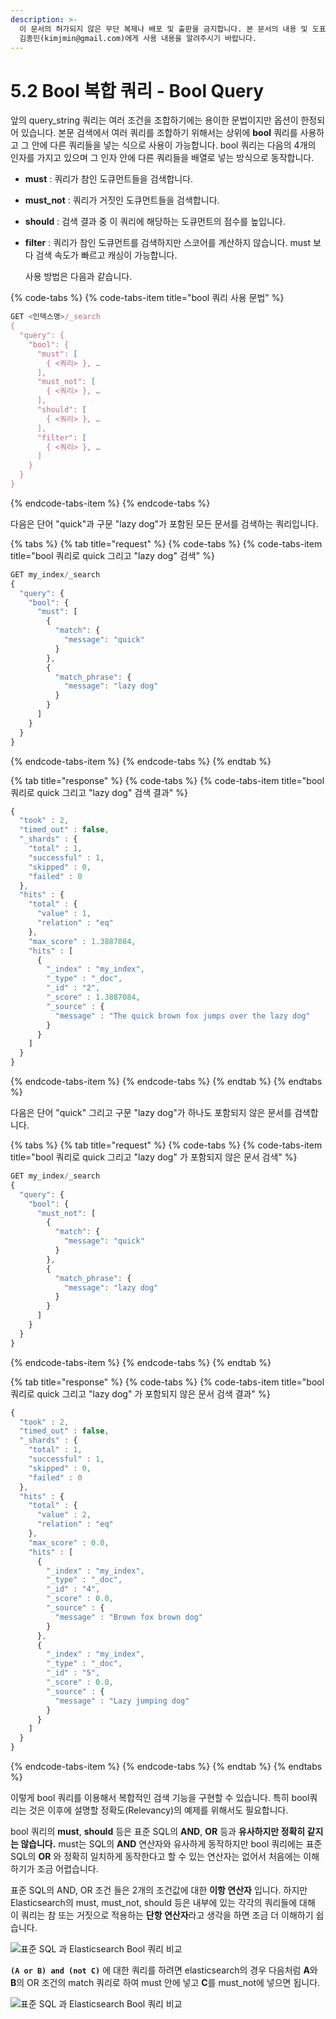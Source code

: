 ```yaml
---
description: >-
  이 문서의 허가되지 않은 무단 복제나 배포 및 출판을 금지합니다. 본 문서의 내용 및 도표 등을 인용하고자 하는 경우 출처를 명시하고
  김종민(kimjmin@gmail.com)에게 사용 내용을 알려주시기 바랍니다.
---
```


# 5.2 Bool 복합 쿼리 - Bool Query

  앞의 query\_string 쿼리는 여러 조건을 조합하기에는 용이한 문법이지만 옵션이 한정되어 있습니다. 본문 검색에서 여러 쿼리를 조합하기 위해서는 상위에 **bool** 쿼리를 사용하고 그 안에 다른 쿼리들을 넣는 식으로 사용이 가능합니다. bool 쿼리는 다음의 4개의 인자를 가지고 있으며 그 인자 안에 다른 쿼리들을 배열로 넣는 방식으로 동작합니다.

* **must** : 쿼리가 참인 도큐먼트들을 검색합니다. 
* **must\_not** : 쿼리가 거짓인 도큐먼트들을 검색합니다. 
* **should** : 검색 결과 중 이 쿼리에 해당하는 도큐먼트의 점수를 높입니다. 
* **filter** : 쿼리가 참인 도큐먼트를 검색하지만 스코어를 계산하지 않습니다. must 보다 검색 속도가 빠르고 캐싱이 가능합니다.

  사용 방법은 다음과 같습니다.

{% code-tabs %}
{% code-tabs-item title="bool 쿼리 사용 문법" %}
```javascript
GET <인덱스명>/_search
{
  "query": {
    "bool": {
      "must": [
        { <쿼리> }, …
      ],
      "must_not": [
        { <쿼리> }, …
      ],
      "should": [
        { <쿼리> }, …
      ],
      "filter": [
        { <쿼리> }, …
      ]
    }
  }
}
```
{% endcode-tabs-item %}
{% endcode-tabs %}

다음은 단어 "quick"과 구문 "lazy dog"가 포함된 모든 문서를 검색하는 쿼리입니다.

{% tabs %}
{% tab title="request" %}
{% code-tabs %}
{% code-tabs-item title="bool 쿼리로 quick 그리고 \"lazy dog\" 검색" %}
```javascript
GET my_index/_search
{
  "query": {
    "bool": {
      "must": [
        {
          "match": {
            "message": "quick"
          }
        },
        {
          "match_phrase": {
            "message": "lazy dog"
          }
        }
      ]
    }
  }
}
```
{% endcode-tabs-item %}
{% endcode-tabs %}
{% endtab %}

{% tab title="response" %}
{% code-tabs %}
{% code-tabs-item title="bool 쿼리로 quick 그리고 \"lazy dog\" 검색 결과" %}
```javascript
{
  "took" : 2,
  "timed_out" : false,
  "_shards" : {
    "total" : 1,
    "successful" : 1,
    "skipped" : 0,
    "failed" : 0
  },
  "hits" : {
    "total" : {
      "value" : 1,
      "relation" : "eq"
    },
    "max_score" : 1.3887084,
    "hits" : [
      {
        "_index" : "my_index",
        "_type" : "_doc",
        "_id" : "2",
        "_score" : 1.3887084,
        "_source" : {
          "message" : "The quick brown fox jumps over the lazy dog"
        }
      }
    ]
  }
}
```
{% endcode-tabs-item %}
{% endcode-tabs %}
{% endtab %}
{% endtabs %}

  다음은 단어 "quick" 그리고 구문 "lazy dog"가 하나도 포함되지 않은 문서를 검색합니다.

{% tabs %}
{% tab title="request" %}
{% code-tabs %}
{% code-tabs-item title="bool 쿼리로 quick 그리고 \"lazy dog\" 가 포함되지 않은 문서 검색" %}
```javascript
GET my_index/_search
{
  "query": {
    "bool": {
      "must_not": [
        {
          "match": {
            "message": "quick"
          }
        },
        {
          "match_phrase": {
            "message": "lazy dog"
          }
        }
      ]
    }
  }
}
```
{% endcode-tabs-item %}
{% endcode-tabs %}
{% endtab %}

{% tab title="response" %}
{% code-tabs %}
{% code-tabs-item title="bool 쿼리로 quick 그리고 \"lazy dog\" 가 포함되지 않은 문서 검색 결과" %}
```javascript
{
  "took" : 2,
  "timed_out" : false,
  "_shards" : {
    "total" : 1,
    "successful" : 1,
    "skipped" : 0,
    "failed" : 0
  },
  "hits" : {
    "total" : {
      "value" : 2,
      "relation" : "eq"
    },
    "max_score" : 0.0,
    "hits" : [
      {
        "_index" : "my_index",
        "_type" : "_doc",
        "_id" : "4",
        "_score" : 0.0,
        "_source" : {
          "message" : "Brown fox brown dog"
        }
      },
      {
        "_index" : "my_index",
        "_type" : "_doc",
        "_id" : "5",
        "_score" : 0.0,
        "_source" : {
          "message" : "Lazy jumping dog"
        }
      }
    ]
  }
}
```
{% endcode-tabs-item %}
{% endcode-tabs %}
{% endtab %}
{% endtabs %}

  이렇게 bool 쿼리를 이용해서 복합적인 검색 기능을 구현할 수 있습니다. 특히 bool쿼리는 것은 이후에 설명할 정확도\(Relevancy\)의 예제를 위해서도 필요합니다.

  bool 쿼리의 **must**, **should** 등은 표준 SQL의 **AND**, **OR** 등과 **유사하지만 정확히 같지는 않습니다.** must는 SQL의 **AND** 연산자와 유사하게 동작하지만 bool 쿼리에는 표준 SQL의 **OR** 와 정확히 일치하게 동작한다고 할 수 있는 연산자는 없어서 처음에는 이해하기가 조금 어렵습니다.

  표준 SQL의 AND, OR 조건 들은 2개의 조건값에 대한 **이항 연산자** 입니다. 하지만 Elasticsearch의 must, must\_not, should 등은 내부에 있는 각각의 쿼리들에 대해 이 쿼리는 참 또는 거짓으로 적용하는 **단항 연산자**라고 생각을 하면 조금 더 이해하기 쉽습니다.

![&#xD45C;&#xC900; SQL &#xACFC; Elasticsearch Bool &#xCFFC;&#xB9AC; &#xBE44;&#xAD50;](../.gitbook/assets/5.2-01.png)

  **`(A or B) and (not C)`** 에 대한 쿼리를 하려면 elasticsearch의 경우 다음처럼 **A**와 **B**의 OR 조건의 match 쿼리로 하여 must 안에 넣고 **C**를 must\_not에 넣으면 됩니다.

![&#xD45C;&#xC900; SQL &#xACFC; Elasticsearch Bool &#xCFFC;&#xB9AC; &#xBE44;&#xAD50;](../.gitbook/assets/5.2-02.png)

